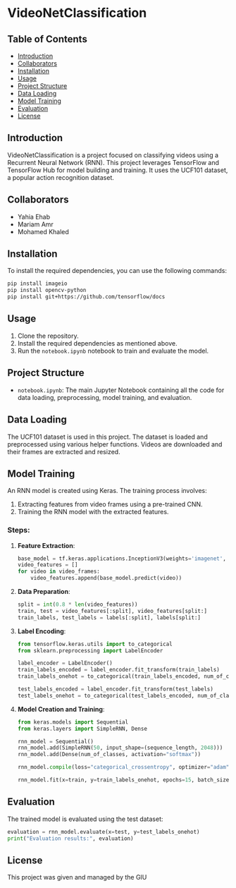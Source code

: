 # VideoNetClassification

## Table of Contents
- [Introduction](#introduction)
- [Collaborators](#collaborators)
- [Installation](#installation)
- [Usage](#usage)
- [Project Structure](#project-structure)
- [Data Loading](#data-loading)
- [Model Training](#model-training)
- [Evaluation](#evaluation)
- [License](#license)

## Introduction
VideoNetClassification is a project focused on classifying videos using a Recurrent Neural Network (RNN). This project leverages TensorFlow and TensorFlow Hub for model building and training. It uses the UCF101 dataset, a popular action recognition dataset.

## Collaborators
- Yahia Ehab
- Mariam Amr
- Mohamed Khaled

## Installation
To install the required dependencies, you can use the following commands:
```sh
pip install imageio
pip install opencv-python
pip install git+https://github.com/tensorflow/docs
```

## Usage
1. Clone the repository.
2. Install the required dependencies as mentioned above.
3. Run the `notebook.ipynb` notebook to train and evaluate the model.

## Project Structure
- `notebook.ipynb`: The main Jupyter Notebook containing all the code for data loading, preprocessing, model training, and evaluation.

## Data Loading
The UCF101 dataset is used in this project. The dataset is loaded and preprocessed using various helper functions. Videos are downloaded and their frames are extracted and resized.

## Model Training
An RNN model is created using Keras. The training process involves:
1. Extracting features from video frames using a pre-trained CNN.
2. Training the RNN model with the extracted features.

### Steps:
1. **Feature Extraction**:
   ```python
   base_model = tf.keras.applications.InceptionV3(weights='imagenet', include_top=False, pooling='avg')
   video_features = []
   for video in video_frames:
       video_features.append(base_model.predict(video))
   ```

2. **Data Preparation**:
   ```python
   split = int(0.8 * len(video_features))
   train, test = video_features[:split], video_features[split:]
   train_labels, test_labels = labels[:split], labels[split:]
   ```

3. **Label Encoding**:
   ```python
   from tensorflow.keras.utils import to_categorical
   from sklearn.preprocessing import LabelEncoder

   label_encoder = LabelEncoder()
   train_labels_encoded = label_encoder.fit_transform(train_labels)
   train_labels_onehot = to_categorical(train_labels_encoded, num_of_classes)

   test_labels_encoded = label_encoder.fit_transform(test_labels)
   test_labels_onehot = to_categorical(test_labels_encoded, num_of_classes)
   ```

4. **Model Creation and Training**:
   ```python
   from keras.models import Sequential
   from keras.layers import SimpleRNN, Dense

   rnn_model = Sequential()
   rnn_model.add(SimpleRNN(50, input_shape=(sequence_length, 2048)))
   rnn_model.add(Dense(num_of_classes, activation="softmax"))

   rnn_model.compile(loss="categorical_crossentropy", optimizer="adam", metrics=["accuracy"])

   rnn_model.fit(x=train, y=train_labels_onehot, epochs=15, batch_size=64, validation_split=0.2)
   ```

## Evaluation
The trained model is evaluated using the test dataset:
```python
evaluation = rnn_model.evaluate(x=test, y=test_labels_onehot)
print("Evaluation results:", evaluation)
```

## License
This project was given and managed by the GIU
